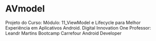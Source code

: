 # AVmodel
Projeto do Curso: Módulo:  11_ViewModel e Lifecycle para Melhor Experiência em Aplicativos Android. Digital Innovation One
Professor: Leandr Martins
Bootcamp Carrefour Android Developer
